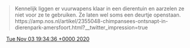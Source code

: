 > Kennelijk liggen er vuurwapens klaar in een dierentuin en aarzelen ze niet voor ze te gebruiken\. Ze laten wel soms een deurtje openstaan\. https://amp\.nos\.nl/artikel/2355048\-chimpansees\-ontsnapt\-in\-dierenpark\-amersfoort\.html?\_\_twitter\_impression\=true

<img src="../../media/tweet.ico" width="12" /> [Tue Nov 03 19:34:36 +0000 2020](https://twitter.com/DromerDenker/status/1323710187686023170)